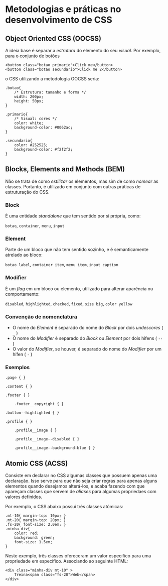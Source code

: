 # Metodologias e práticas no desenvolvimento de CSS

## Object Oriented CSS (OOCSS)
A ideia base é separar a _estrutura_ do elemento do seu _visual_.
Por exemplo, para o conjunto de botões
```
<button class="botao primario">Click me</button>
<button class="botao secundario">Click me 2</button>
```
o CSS utilizando a metodologia OOCSS seria:
```
.botao{
	/* Estrutura: tamanho e forma */
	width: 200px;
	height: 50px;
}

.primario{
	/* Visual: cores */
	color: white;
	background-color: #0062ac;
}

.secundario{
	color: #252525;
	background-color: #f2f2f2;
}
```

## Blocks, Elements and Methods (BEM)
Não se trata de como _estilizar_ os elementos, mas sim de como _nomear_ as classes.
Portanto, é utilizado em conjunto com outras práticas de estruturação do CSS.

### Block
É uma entidade _standalone_ que tem sentido por si própria, como:

`botao`, `container`, `menu`, `input`

### Element
Parte de um bloco que não tem sentido sozinho, e é semanticamente atrelado ao bloco:

`botao label`, `container item`, `menu item`, `input caption`

### Modifier
É um _flag_ em um bloco ou elemento, utilizado para alterar aparência ou comportamento:

`disabled`, `highlighted`, `checked`, `fixed`, `size big`, `color yellow`

### Convenção de nomenclatura
* O nome do _Element_ é separado do nome do _Block_ por dois _undescores_ ( `_` )
* O nome do _Modifier_ é separado do _Block_ ou _Element_ por dois hífens ( `--` )
* O valor do _Modifier_, se houver, é separado do nome do _Modifier_ por um hífen ( `-` )

### Exemplos
```
.page { }

.content { }

.footer { }

	.footer__copyright { }

.button--highlighted { }

.profile { }

	.profile__image { }

	.profile__image--disabled { }

	.profile__image--background-blue { }
```

## Atomic CSS (ACSS)
Consiste em declarar no CSS algumas classes que possuem apenas uma declaração.
Isso serve para que não seja criar regras para apenas alguns elementos quando desejamos alterá-los,
e acaba fazendo com que apareçam classes que servem de _aliases_ para algumas propriedaes com valores definidos.

Por exemplo, o CSS abaixo possui três classes atômicas:
```
.mt-10{ margin-top: 10px; }
.mt-20{ margin-top: 20px; }
.fs-20{ font-size: 2.0em; }
.minha-div{
	color: red;
	background: green;
	font-size: 1.5em;
}
```

Neste exemplo, três classes ofereceram um valor específico para uma propriedade em específico.
Associando ao seguinte HTML:
```
<div class="minha-div mt-10" >
	Treina<span class="fs-20">Web</span>
</div>
```
